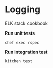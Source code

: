 # Logging

ELK stack cookbook

**Run unit tests**

```
chef exec rspec
```

**Run integration test**

```
kitchen test
```
